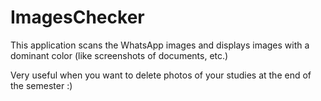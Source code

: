 # ImagesChecker
This application scans the WhatsApp images and displays images with a dominant color (like screenshots of documents, etc.)

Very useful when you want to delete photos of your studies at the end of the semester :)
